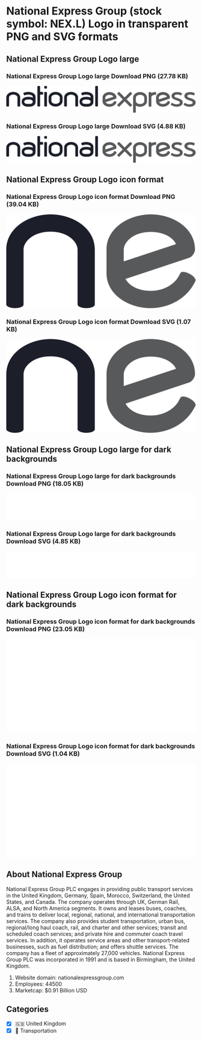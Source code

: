 # National Express Group (stock symbol: NEX.L) Logo in transparent PNG and SVG formats

## National Express Group Logo large

### National Express Group Logo large Download PNG (27.78 KB)

![National Express Group Logo large Download PNG (27.78 KB)](/img/orig/NEX.L_BIG-3e986869.png)

### National Express Group Logo large Download SVG (4.88 KB)

![National Express Group Logo large Download SVG (4.88 KB)](/img/orig/NEX.L_BIG-4093e28e.svg)

## National Express Group Logo icon format

### National Express Group Logo icon format Download PNG (39.04 KB)

![National Express Group Logo icon format Download PNG (39.04 KB)](/img/orig/NEX.L-61b104c4.png)

### National Express Group Logo icon format Download SVG (1.07 KB)

![National Express Group Logo icon format Download SVG (1.07 KB)](/img/orig/NEX.L-f09950ac.svg)

## National Express Group Logo large for dark backgrounds

### National Express Group Logo large for dark backgrounds Download PNG (18.05 KB)

![National Express Group Logo large for dark backgrounds Download PNG (18.05 KB)](/img/orig/NEX.L_BIG.D-ce4fca7b.png)

### National Express Group Logo large for dark backgrounds Download SVG (4.85 KB)

![National Express Group Logo large for dark backgrounds Download SVG (4.85 KB)](/img/orig/NEX.L_BIG.D-fa5877f8.svg)

## National Express Group Logo icon format for dark backgrounds

### National Express Group Logo icon format for dark backgrounds Download PNG (23.05 KB)

![National Express Group Logo icon format for dark backgrounds Download PNG (23.05 KB)](/img/orig/NEX.L.D-7987bacc.png)

### National Express Group Logo icon format for dark backgrounds Download SVG (1.04 KB)

![National Express Group Logo icon format for dark backgrounds Download SVG (1.04 KB)](/img/orig/NEX.L.D-38210392.svg)

## About National Express Group

National Express Group PLC engages in providing public transport services in the United Kingdom, Germany, Spain, Morocco, Switzerland, the United States, and Canada. The company operates through UK, German Rail, ALSA, and North America segments. It owns and leases buses, coaches, and trains to deliver local, regional, national, and international transportation services. The company also provides student transportation, urban bus, regional/long haul coach, rail, and charter and other services; transit and scheduled coach services; and private hire and commuter coach travel services. In addition, it operates service areas and other transport-related businesses, such as fuel distribution; and offers shuttle services. The company has a fleet of approximately 27,000 vehicles. National Express Group PLC was incorporated in 1991 and is based in Birmingham, the United Kingdom.

1. Website domain: nationalexpressgroup.com
2. Employees: 44500
3. Marketcap: $0.91 Billion USD


## Categories
- [x] 🇬🇧 United Kingdom
- [x] 🚚 Transportation
